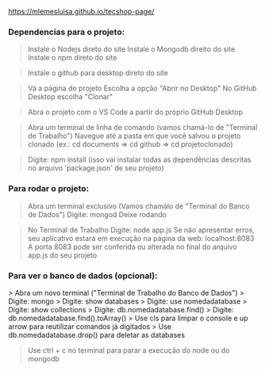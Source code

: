 https://mlemesluisa.github.io/tecshop-page/


<h3>Dependencias para o projeto: </h3>

> Instale o Nodejs direto do site
> Instale o Mongodb direito do site
> Instale o npm direto do site 

> Instale o github para desktop direto do site

> Vá a página do projeto
> Escolha a opção "Abrir no Desktop"
> No GitHub Desktop escolha "Clonar" 

> Abra o projeto com o VS Code a partir do próprio GitHub Desktop

> Abra um terminal de linha de comando (vamos chamá-lo de "Terminal de Trabalho")
> Navegue até a pasta em que você salvou o projeto clonado (ex.: cd documents => cd github => cd projetoclonado)

> Digite: npm install (isso vai instalar todas as dependências descritas no arquivo 'package.json' de seu projeto)

<h3>Para rodar o projeto: </h3>

> Abra um terminal exclusivo (Vamos chamálo de "Terminal do Banco de Dados")
> Digite: mongod
> Deixe rodando 

> No Terminal de Trabalho
> Digite: node app.js
> Se não apresentar erros, seu aplicativo estará em execução na página da web: localhost:8083 
> A porta 8083 pode ser conferida ou alterada no final do arquivo app.js do seu projeto

<h3>Para ver o banco de dados (opcional): </h3>
> Abra um novo terminal ("Terminal de Trabalho do Banco de Dados")
> Digite: mongo 
> Digite: show databases
> Digite: use nomedadatabase
> Digite: show collections
> Digite: db.nomedadatabase.find()
> Digite: db.nomedadatabase.find().toArray()
> Use cls para limpar o console e up arrow para reutilizar comandos já digitados 
> Use db.nomedadatabase.drop() para deletar as databases

> Use ctrl + c no terminal para parar a execução do node ou do mongodb 